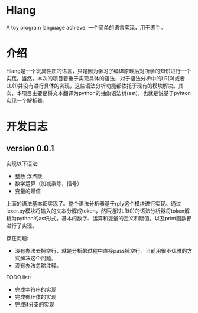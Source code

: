 # Hlang
A toy program language achieve. 一个简单的语言实现，用于练手。

# 介绍
Hlang是一个玩具性质的语言，只是因为学习了编译原理后对所学的知识进行一个实践。当然，本次的项目着重于实现具体的语法，对于语法分析中的LR(0)或者LL(1)并没有进行具体的实现，这些语法分析功能都依托于现有的模块解决。其次，本项目主要是将文本翻译为python的抽象语法树(ast)，也就是说基于pyhton实现一个解析器。

# 开发日志
## version 0.0.1
实现以下语法:

- 整数 浮点数
- 数学运算（加减乘除，括号）
- 变量的赋值

上面的语法基本都实现了。整个语法分析器基于rply这个模块进行实现。通过lexer.py模块将输入的文本分解成token，然后通过LR(0)的语法分析器将token解析为python的ast形式。基本的数字、运算和变量的定义和赋值，以及print函数都进行了实现。

存在问题:

- 没有办法去掉空行，就是分析的过程中直接pass掉空行。当前用很不优雅的方式解决这个问题。
- 没有办法忽略注释。

TODO list:

- 完成字符串的实现
- 完成循环体的实现
- 完成if分支的实现

